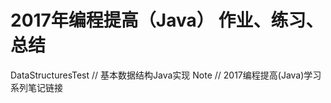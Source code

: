 ﻿

# 2017年编程提高（Java） 作业、练习、总结

DataStructuresTest      // 基本数据结构Java实现
Note    // 2017编程提高(Java)学习系列笔记链接 



